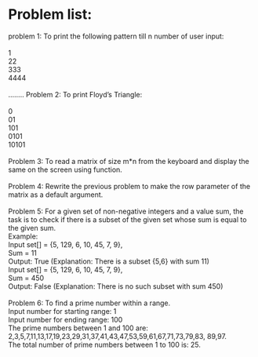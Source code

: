 # Problem list: 

problem 1: To print the following pattern till n number of user input:<br><br>
1<br>
22<br>
333<br>
4444<br><br>
……..
Problem 2: To print Floyd’s Triangle:<br><br>
0<br>
01<br>
101<br>
0101<br>
10101<br><br>
Problem 3: To read a matrix of size m*n from the keyboard and display the 
same on the screen using function.<br><br>
Problem 4: Rewrite the previous problem to make the row parameter of the 
matrix as a default argument.<br><br>
Problem 5: For a given set of non-negative integers and a value sum, the task is to check if there is a subset of the given set whose sum is equal 
to the given sum.<br>
Example: <br>
Input set[] = {5, 129, 6, 10, 45, 7, 9},<br>
Sum = 11<br>
Output: True (Explanation: There is a subset {5,6} with sum 11)<br>
Input set[] = {5, 129, 6, 10, 45, 7, 9},<br>
Sum = 450<br>
Output: False (Explanation: There is no such subset with sum 450)<br><br>
Problem 6: To find a prime number within a range.<br> 
Input number for starting range: 1<br>
Input number for ending range: 100<br>
The prime numbers between 1 and 100 are: <br>
2,3,5,7,11,13,17,19,23,29,31,37,41,43,47,53,59,61,67,71,73,79,83,
89,97.<br>
The total number of prime numbers between 1 to 100 is: 25.